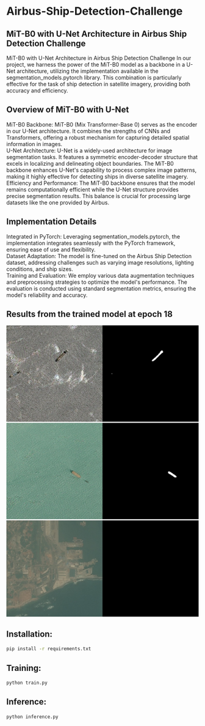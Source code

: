 # Airbus-Ship-Detection-Challenge

## MiT-B0 with U-Net Architecture in Airbus Ship Detection Challenge
MiT-B0 with U-Net Architecture in Airbus Ship Detection Challenge
In our project, we harness the power of the MiT-B0 model as a backbone in a U-Net architecture, utilizing the implementation available in the segmentation_models.pytorch library. This combination is particularly effective for the task of ship detection in satellite imagery, providing both accuracy and efficiency.

## Overview of MiT-B0 with U-Net
MiT-B0 Backbone: MiT-B0 (Mix Transformer-Base 0) serves as the encoder in our U-Net architecture. It combines the strengths of CNNs and Transformers, offering a robust mechanism for capturing detailed spatial information in images.  
U-Net Architecture: U-Net is a widely-used architecture for image segmentation tasks. It features a symmetric encoder-decoder structure that excels in localizing and delineating object boundaries. The MiT-B0 backbone enhances U-Net's capability to process complex image patterns, making it highly effective for detecting ships in diverse satellite imagery.  
Efficiency and Performance: The MiT-B0 backbone ensures that the model remains computationally efficient while the U-Net structure provides precise segmentation results. This balance is crucial for processing large datasets like the one provided by Airbus.  
## Implementation Details
Integrated in PyTorch: Leveraging segmentation_models.pytorch, the implementation integrates seamlessly with the PyTorch framework, ensuring ease of use and flexibility.  
Dataset Adaptation: The model is fine-tuned on the Airbus Ship Detection dataset, addressing challenges such as varying image resolutions, lighting conditions, and ship sizes.  
Training and Evaluation: We employ various data augmentation techniques and preprocessing strategies to optimize the model's performance. The evaluation is conducted using standard segmentation metrics, ensuring the model's reliability and accuracy.  

## Results from the trained model at epoch 18
![alt text](./output/1.jpg "Title")
![alt text](./output/2.jpg "Title")
![alt text](./output/3.jpg "Title")

## Installation:
```bash
pip install -r requirements.txt
```
## Training:
```bash
python train.py
```
## Inference:
```bash
python inference.py
```

